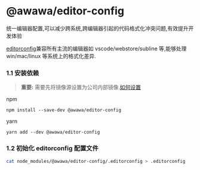 # @awawa/editor-config

统一编辑器配置,可以减少跨系统,跨编辑器引起的代码格式化冲突问题,有效提升开发体验

[editorconfig](https://editorconfig.org/)兼容所有主流的编辑器如 vscode/webstore/subline 等,能够处理 win/mac/linux 等系统上的格式化差异.

### 1.1 安装依赖

> **重要:** 需要先将镜像源设置为公司内部镜像.[如何设置](https://alidocs.dingtalk.com/i/nodes/3Pl7jXNw6dBWxlDzenBzWvKAGqOzY0D9?nav=mySpace&navQuery=spaceId%3D9JOGO78J8Qr7jG4Q&iframeQuery=utm_source%3Dportal%26utm_medium%3Dportal_myspace_create)

npm

```shell
npm install --save-dev @awawa/editor-config
```

yarn

```shell
yarn add --dev @awawa/editor-config
```

### 1.2 初始化 editorconfig 配置文件

```bash
cat node_modules/@awawa/editor-config/.editorconfig > .editorconfig
```

